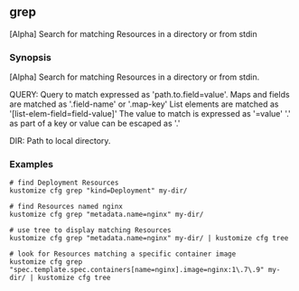 ## grep

[Alpha] Search for matching Resources in a directory or from stdin

### Synopsis

[Alpha] Search for matching Resources in a directory or from stdin.

  QUERY:
    Query to match expressed as 'path.to.field=value'.
    Maps and fields are matched as '.field-name' or '.map-key'
    List elements are matched as '[list-elem-field=field-value]'
    The value to match is expressed as '=value'
    '.' as part of a key or value can be escaped as '\.'

  DIR:
    Path to local directory.

### Examples

    # find Deployment Resources
    kustomize cfg grep "kind=Deployment" my-dir/

    # find Resources named nginx
    kustomize cfg grep "metadata.name=nginx" my-dir/

    # use tree to display matching Resources
    kustomize cfg grep "metadata.name=nginx" my-dir/ | kustomize cfg tree

    # look for Resources matching a specific container image
    kustomize cfg grep "spec.template.spec.containers[name=nginx].image=nginx:1\.7\.9" my-dir/ | kustomize cfg tree

